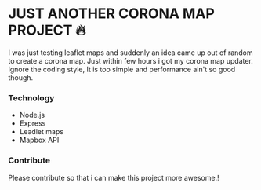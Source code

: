 # JUST ANOTHER CORONA MAP PROJECT :fire: 

I was just testing leaflet maps and suddenly an idea came up out of random to create a corona map. Just within few hours i got my corona map updater. Ignore the coding style, It is too simple and performance ain't so good though.

### Technology
- Node.js
- Express
- Leadlet maps
- Mapbox API 


### Contribute 

Please contribute so that i can make this project more awesome.! 